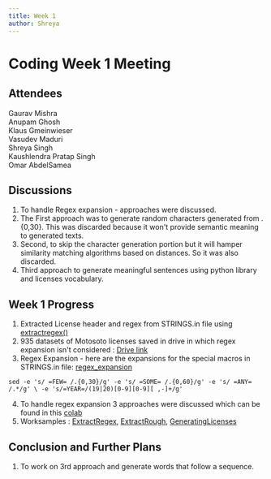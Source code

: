 ```yaml
---
title: Week 1
author: Shreya
---
```

<!--
SPDX-License-Identifier: CC-BY-SA-4.0

SPDX-FileCopyrightText: 2021 Shreya Singh <shreyaregg@gmail.com>
-->
# Coding Week 1 Meeting
## Attendees
Gaurav Mishra\
Anupam Ghosh\
Klaus Gmeinwieser\
Vasudev Maduri\
Shreya Singh\
Kaushlendra Pratap Singh\
Omar AbdelSamea

## Discussions
1. To handle Regex expansion -  approaches were discussed. 
2. The First approach was to generate random characters generated from .{0,30}. This was discarded because it won't provide semantic meaning to generated texts.
3. Second, to skip the character generation portion but it will hamper similarity matching algorithms based on distances. So it was also discarded.
4. Third approach to generate meaningful sentences using python library and licenses vocabulary.

## Week 1 Progress
1. Extracted License header and regex from STRINGS.in file using [extractregex()](https://colab.research.google.com/drive/1I0LGz_yrhPeKzc8NBWv_2OMmo5A-wSvm?usp=sharing)
2. 935 datasets of Motosoto licenses saved in drive in which regex expansion isn't considered : [Drive link](https://drive.google.com/drive/u/2/folders/1zvConH7W2oyQozwfPa-ZUHr2aWJcSPaU)
3. Regex Expansion - here are the expansions for the special macros in STRINGS.in file: [regex_expansion](https://github.com/fossology/fossology/blob/9053f619aaab5e59ed37bdbf86f2a2969f8c76de/src/nomos/agent/GENSEARCHDATA#L82-L83)

`sed -e 's/ =FEW= /.{0,30}/g' -e 's/ =SOME= /.{0,60}/g' -e 's/ =ANY= /.*/g' \
    -e 's/=YEAR=/(19|20)[0-9][0-9][ ,-]+/g'`

4. To handle regex expansion 3 approaches were discussed which can be found in this [colab](https://colab.research.google.com/drive/1SBO6rC5kAx07X5-XgnH67y6NXHxnfhMN?authuser=2#scrollTo=O3P2KIWNGX0a)
5. Worksamples : [ExtractRegex](https://colab.research.google.com/drive/1I0LGz_yrhPeKzc8NBWv_2OMmo5A-wSvm?authuser=2), [ExtractRough](https://colab.research.google.com/drive/1wLmO6D4o5BPL1cT2UxSeFqk0HNa4S8PM?usp=sharing), [GeneratingLicenses](https://colab.research.google.com/drive/1SBO6rC5kAx07X5-XgnH67y6NXHxnfhMN?authuser=2#scrollTo=O3P2KIWNGX0a)

## Conclusion and Further Plans
1. To work on 3rd approach and generate words that follow a sequence.